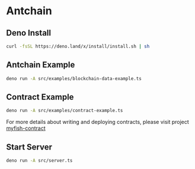# Antchain

## Deno Install

```bash
curl -fsSL https://deno.land/x/install/install.sh | sh
```

## Antchain Example

```bash
deno run -A src/examples/blockchain-data-example.ts
```

## Contract Example

```bash
deno run -A src/examples/contract-example.ts
```

For more details about writing and deploying contracts, please visit project [myfish-contract](https://github.com/Biaoo/myfish-contract)

## Start Server

```bash
deno run -A src/server.ts
```
